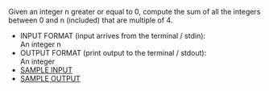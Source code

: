 Given an integer n greater or equal to 0, compute the sum of all the integers between 0 and n (included) that are multiple of 4.

<ul>
<li>INPUT FORMAT (input arrives from the terminal / stdin):<br>
An integer n
<li>OUTPUT FORMAT (print output to the terminal / stdout):<br>
An integer
<li><a href='input.txt'>SAMPLE INPUT</a>
<li><a href='output.txt'>SAMPLE OUTPUT</a>
</ul>
